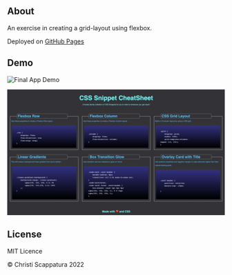 ## About
An exercise in creating a grid-layout using flexbox.

Deployed on [GitHub Pages](https://jazzberriess.github.io/flex-box/)

## Demo
![Final App Demo](./assets/images/css-snippet-cheatsheet.gif)

![Screenshot of app](./assets/images/screenshot-css-cheatsheet.png)

## License
MIT Licence

&copy; Christi Scappatura 2022